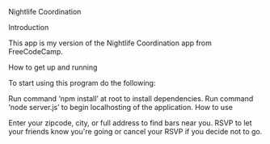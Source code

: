 Nightlife Coordination

Introduction

This app is my version of the Nightlife Coordination app from FreeCodeCamp.

How to get up and running

To start using this program do the following:

Run command ‘npm install’ at root to install dependencies.
Run command ‘node server.js’ to begin localhosting of the application.
How to use

Enter your zipcode, city, or full address to find bars near you. RSVP to let your friends know you're going or cancel your RSVP if you decide not to go. 